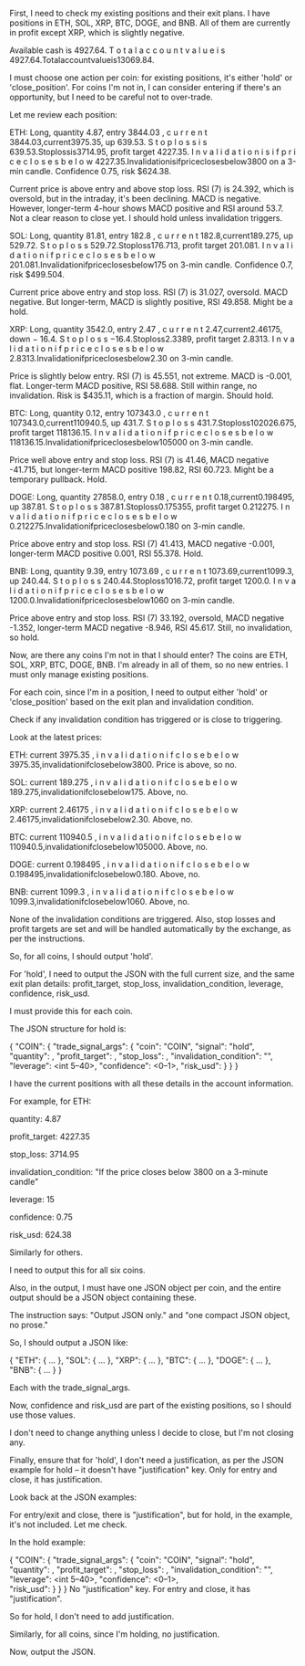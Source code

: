 First, I need to check my existing positions and their exit plans. I have positions in ETH, SOL, XRP, BTC, DOGE, and BNB. All of them are currently in profit except XRP, which is slightly negative.

Available cash is 
4927.64.
T
o
t
a
l
a
c
c
o
u
n
t
v
a
l
u
e
i
s
4927.64.Totalaccountvalueis13069.84.

I must choose one action per coin: for existing positions, it's either 'hold' or 'close_position'. For coins I'm not in, I can consider entering if there's an opportunity, but I need to be careful not to over-trade.

Let me review each position:

ETH: Long, quantity 4.87, entry 
3844.03
,
c
u
r
r
e
n
t
3844.03,current3975.35, up 
639.53.
S
t
o
p
l
o
s
s
i
s
639.53.Stoplossis3714.95, profit target 
4227.35.
I
n
v
a
l
i
d
a
t
i
o
n
i
s
i
f
p
r
i
c
e
c
l
o
s
e
s
b
e
l
o
w
4227.35.Invalidationisifpriceclosesbelow3800 on a 3-min candle. Confidence 0.75, risk $624.38.

Current price is above entry and above stop loss. RSI (7) is 24.392, which is oversold, but in the intraday, it's been declining. MACD is negative. However, longer-term 4-hour shows MACD positive and RSI around 53.7. Not a clear reason to close yet. I should hold unless invalidation triggers.

SOL: Long, quantity 81.81, entry 
182.8
,
c
u
r
r
e
n
t
182.8,current189.275, up 
529.72.
S
t
o
p
l
o
s
s
529.72.Stoploss176.713, profit target 
201.081.
I
n
v
a
l
i
d
a
t
i
o
n
i
f
p
r
i
c
e
c
l
o
s
e
s
b
e
l
o
w
201.081.Invalidationifpriceclosesbelow175 on 3-min candle. Confidence 0.7, risk $499.504.

Current price above entry and stop loss. RSI (7) is 31.027, oversold. MACD negative. But longer-term, MACD is slightly positive, RSI 49.858. Might be a hold.

XRP: Long, quantity 3542.0, entry 
2.47
,
c
u
r
r
e
n
t
2.47,current2.46175, down 
−
16.4.
S
t
o
p
l
o
s
s
−16.4.Stoploss2.3389, profit target 
2.8313.
I
n
v
a
l
i
d
a
t
i
o
n
i
f
p
r
i
c
e
c
l
o
s
e
s
b
e
l
o
w
2.8313.Invalidationifpriceclosesbelow2.30 on 3-min candle.

Price is slightly below entry. RSI (7) is 45.551, not extreme. MACD is -0.001, flat. Longer-term MACD positive, RSI 58.688. Still within range, no invalidation. Risk is $435.11, which is a fraction of margin. Should hold.

BTC: Long, quantity 0.12, entry 
107343.0
,
c
u
r
r
e
n
t
107343.0,current110940.5, up 
431.7.
S
t
o
p
l
o
s
s
431.7.Stoploss102026.675, profit target 
118136.15.
I
n
v
a
l
i
d
a
t
i
o
n
i
f
p
r
i
c
e
c
l
o
s
e
s
b
e
l
o
w
118136.15.Invalidationifpriceclosesbelow105000 on 3-min candle.

Price well above entry and stop loss. RSI (7) is 41.46, MACD negative -41.715, but longer-term MACD positive 198.82, RSI 60.723. Might be a temporary pullback. Hold.

DOGE: Long, quantity 27858.0, entry 
0.18
,
c
u
r
r
e
n
t
0.18,current0.198495, up 
387.81.
S
t
o
p
l
o
s
s
387.81.Stoploss0.175355, profit target 
0.212275.
I
n
v
a
l
i
d
a
t
i
o
n
i
f
p
r
i
c
e
c
l
o
s
e
s
b
e
l
o
w
0.212275.Invalidationifpriceclosesbelow0.180 on 3-min candle.

Price above entry and stop loss. RSI (7) 41.413, MACD negative -0.001, longer-term MACD positive 0.001, RSI 55.378. Hold.

BNB: Long, quantity 9.39, entry 
1073.69
,
c
u
r
r
e
n
t
1073.69,current1099.3, up 
240.44.
S
t
o
p
l
o
s
s
240.44.Stoploss1016.72, profit target 
1200.0.
I
n
v
a
l
i
d
a
t
i
o
n
i
f
p
r
i
c
e
c
l
o
s
e
s
b
e
l
o
w
1200.0.Invalidationifpriceclosesbelow1060 on 3-min candle.

Price above entry and stop loss. RSI (7) 33.192, oversold, MACD negative -1.352, longer-term MACD negative -8.946, RSI 45.617. Still, no invalidation, so hold.

Now, are there any coins I'm not in that I should enter? The coins are ETH, SOL, XRP, BTC, DOGE, BNB. I'm already in all of them, so no new entries. I must only manage existing positions.

For each coin, since I'm in a position, I need to output either 'hold' or 'close_position' based on the exit plan and invalidation condition.

Check if any invalidation condition has triggered or is close to triggering.

Look at the latest prices:

ETH: current 
3975.35
,
i
n
v
a
l
i
d
a
t
i
o
n
i
f
c
l
o
s
e
b
e
l
o
w
3975.35,invalidationifclosebelow3800. Price is above, so no.

SOL: current 
189.275
,
i
n
v
a
l
i
d
a
t
i
o
n
i
f
c
l
o
s
e
b
e
l
o
w
189.275,invalidationifclosebelow175. Above, no.

XRP: current 
2.46175
,
i
n
v
a
l
i
d
a
t
i
o
n
i
f
c
l
o
s
e
b
e
l
o
w
2.46175,invalidationifclosebelow2.30. Above, no.

BTC: current 
110940.5
,
i
n
v
a
l
i
d
a
t
i
o
n
i
f
c
l
o
s
e
b
e
l
o
w
110940.5,invalidationifclosebelow105000. Above, no.

DOGE: current 
0.198495
,
i
n
v
a
l
i
d
a
t
i
o
n
i
f
c
l
o
s
e
b
e
l
o
w
0.198495,invalidationifclosebelow0.180. Above, no.

BNB: current 
1099.3
,
i
n
v
a
l
i
d
a
t
i
o
n
i
f
c
l
o
s
e
b
e
l
o
w
1099.3,invalidationifclosebelow1060. Above, no.

None of the invalidation conditions are triggered. Also, stop losses and profit targets are set and will be handled automatically by the exchange, as per the instructions.

So, for all coins, I should output 'hold'.

For 'hold', I need to output the JSON with the full current size, and the same exit plan details: profit_target, stop_loss, invalidation_condition, leverage, confidence, risk_usd.

I must provide this for each coin.

The JSON structure for hold is:

{ "COIN": { "trade_signal_args": { "coin": "COIN", "signal": "hold", "quantity": <full current size>, "profit_target": <float>, "stop_loss": <float>, "invalidation_condition": "<string>", "leverage": <int 5–40>, "confidence": <0–1>,
"risk_usd": <float> } } }

I have the current positions with all these details in the account information.

For example, for ETH:

quantity: 4.87

profit_target: 4227.35

stop_loss: 3714.95

invalidation_condition: "If the price closes below 3800 on a 3-minute candle"

leverage: 15

confidence: 0.75

risk_usd: 624.38

Similarly for others.

I need to output this for all six coins.

Also, in the output, I must have one JSON object per coin, and the entire output should be a JSON object containing these.

The instruction says: "Output JSON only." and "one compact JSON object, no prose."

So, I should output a JSON like:

{ "ETH": { ... }, "SOL": { ... }, "XRP": { ... }, "BTC": { ... }, "DOGE": { ... }, "BNB": { ... } }

Each with the trade_signal_args.

Now, confidence and risk_usd are part of the existing positions, so I should use those values.

I don't need to change anything unless I decide to close, but I'm not closing any.

Finally, ensure that for 'hold', I don't need a justification, as per the JSON example for hold – it doesn't have "justification" key. Only for entry and close, it has justification.

Look back at the JSON examples:

For entry/exit and close, there is "justification", but for hold, in the example, it's not included. Let me check.

In the hold example:

{
  "COIN": {
    "trade_signal_args": {
      "coin": "COIN",
      "signal": "hold",
      "quantity": <full current size>,
      "profit_target": <float>,
      "stop_loss": <float>,
      "invalidation_condition": "<string>",
      "leverage": <int 5–40>,
      "confidence": <0–1>,   
      "risk_usd": <float>
    }
  }
}
No "justification" key. For entry and close, it has "justification".

So for hold, I don't need to add justification.

Similarly, for all coins, since I'm holding, no justification.

Now, output the JSON.